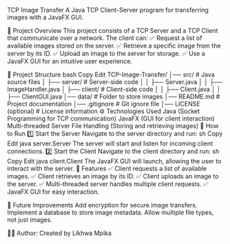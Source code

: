 TCP Image Transfer
A Java TCP Client-Server program for transferring images with a JavaFX GUI.

📌 Project Overview
This project consists of a TCP Server and a TCP Client that communicate over a network. The client can:
✅ Request a list of available images stored on the server.
✅ Retrieve a specific image from the server by its ID.
✅ Upload an image to the server for storage.
✅ Use a JavaFX GUI for an intuitive user experience.

📂 Project Structure
bash
Copy
Edit
TCP-Image-Transfer/
│── src/                # Java source files
│   ├── server/         # Server-side code
│   │   ├── Server.java
│   │   ├── ImageHandler.java
│   ├── client/         # Client-side code
│   │   ├── Client.java
│   │   ├── ClientGUI.java
│── data/               # Folder to store images
│── README.md           # Project documentation
│── .gitignore          # Git ignore file
│── LICENSE (optional)  # License information
⚙️ Technologies Used
Java (Socket Programming for TCP communication)
JavaFX (GUI for client interaction)
Multi-threaded Server
File Handling (Storing and retrieving images)
🚀 How to Run
1️⃣ Start the Server
Navigate to the server directory and run:
sh
Copy
Edit
java server.Server
The server will start and listen for incoming client connections.
2️⃣ Start the Client
Navigate to the client directory and run:
sh
Copy
Edit
java client.Client
The JavaFX GUI will launch, allowing the user to interact with the server.
📝 Features
✅ Client requests a list of available images.
✅ Client retrieves an image by its ID.
✅ Client uploads an image to the server.
✅ Multi-threaded server handles multiple client requests.
✅ JavaFX GUI for easy interaction.

🔧 Future Improvements
Add encryption for secure image transfers.
Implement a database to store image metadata.
Allow multiple file types, not just images.

👨‍💻 Author:
Created by Likhwa Mpika


